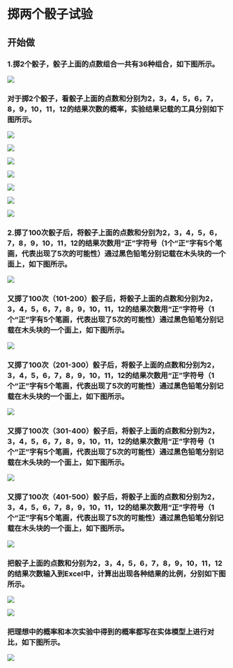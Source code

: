 # 掷两个骰子试验

## 开始做

### 1.掷2个骰子，骰子上面的点数组合一共有36种组合，如下图所示。

![](/images/概率/概率论公理/掷两个骰子试验/各种可能组合结果.jpg)

### 对于掷2个骰子，看骰子上面的点数和分别为2，3，4，5，6，7，8，9，10，11，12的结果次数的概率，实验结果记载的工具分别如下图所示。

![](/images/概率/概率论公理/掷两个骰子试验/36种可能的结果.jpg)

![](/images/概率/概率论公理/掷两个骰子试验/1a1.jpg)

![](/images/概率/概率论公理/掷两个骰子试验/1a2.jpg)

![](/images/概率/概率论公理/掷两个骰子试验/1a3.jpg)

![](/images/概率/概率论公理/掷两个骰子试验/1a4.jpg)

![](/images/概率/概率论公理/掷两个骰子试验/1a5.jpg)

![](/images/概率/概率论公理/掷两个骰子试验/1a6.jpg)

### 2.掷了100次骰子后，将骰子上面的点数和分别为2，3，4，5，6，7，8，9，10，11，12的结果次数用“正”字符号（1个“正”字有5个笔画，代表出现了5次的可能性）通过黑色铅笔分别记载在木头块的一个面上，如下图所示。

![](/images/概率/概率论公理/掷两个骰子试验/2a1_100.jpg)

### 又掷了100次（101-200）骰子后，将骰子上面的点数和分别为2，3，4，5，6，7，8，9，10，11，12的结果次数用“正”字符号（1个“正”字有5个笔画，代表出现了5次的可能性）通过黑色铅笔分别记载在木头块的一个面上，如下图所示。

![](/images/概率/概率论公理/掷两个骰子试验/2a2_200.jpg)

### 又掷了100次（201-300）骰子后，将骰子上面的点数和分别为2，3，4，5，6，7，8，9，10，11，12的结果次数用“正”字符号（1个“正”字有5个笔画，代表出现了5次的可能性）通过黑色铅笔分别记载在木头块的一个面上，如下图所示。

![](/images/概率/概率论公理/掷两个骰子试验/2a3_300.jpg)

### 又掷了100次（301-400）骰子后，将骰子上面的点数和分别为2，3，4，5，6，7，8，9，10，11，12的结果次数用“正”字符号（1个“正”字有5个笔画，代表出现了5次的可能性）通过黑色铅笔分别记载在木头块的一个面上，如下图所示。

![](/images/概率/概率论公理/掷两个骰子试验/2a4_400.jpg)

### 又掷了100次（401-500）骰子后，将骰子上面的点数和分别为2，3，4，5，6，7，8，9，10，11，12的结果次数用“正”字符号（1个“正”字有5个笔画，代表出现了5次的可能性）通过黑色铅笔分别记载在木头块的一个面上，如下图所示。

![](/images/概率/概率论公理/掷两个骰子试验/2a5_500.jpg)

### 把骰子上面的点数和分别为2，3，4，5，6，7，8，9，10，11，12的结果次数输入到Excel中，计算出出现各种结果的比例，分别如下图所示。

![](/images/概率/概率论公理/掷两个骰子试验/掷两个骰子的统计.png)

![](/images/概率/概率论公理/掷两个骰子试验/掷两个骰子的统计-柱状图.png)

### 把理想中的概率和本次实验中得到的概率都写在实体模型上进行对比，如下图所示。

![](/images/概率/概率论公理/掷两个骰子试验/两种指标对比.jpg)
